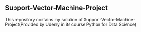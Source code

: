 ## Support-Vector-Machine-Project

This repository contains  my solution of  Support-Vector-Machine-Project(Provided by Udemy in its course Python for Data Science)

